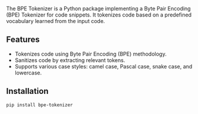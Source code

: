 The BPE Tokenizer is a Python package implementing a Byte Pair Encoding (BPE) Tokenizer for code snippets. It tokenizes code based on a predefined vocabulary learned from the input code.

## Features

- Tokenizes code using Byte Pair Encoding (BPE) methodology.
- Sanitizes code by extracting relevant tokens.
- Supports various case styles: camel case, Pascal case, snake case, and lowercase.

## Installation

```bash
pip install bpe-tokenizer
```
